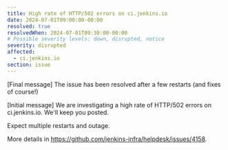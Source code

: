 ```yaml
---
title: High rate of HTTP/502 errors on ci.jenkins.io
date: 2024-07-01T09:00:00-00:00
resolved: true
resolvedWhen: 2024-07-01T09:30:00-00:00
# Possible severity levels: down, disrupted, notice
severity: disrupted
affected:
  - ci.jenkins.io
section: issue
---
```


[Final message]
The issue has been resolved after a few restarts (and fixes of course!)

[Initial message]
We are investigating a high rate of HTTP/502 errors on ci.jenkins.io. We'll keep you posted.

Expect multiple restarts and outage.

More details in <https://github.com/jenkins-infra/helpdesk/issues/4158>.
